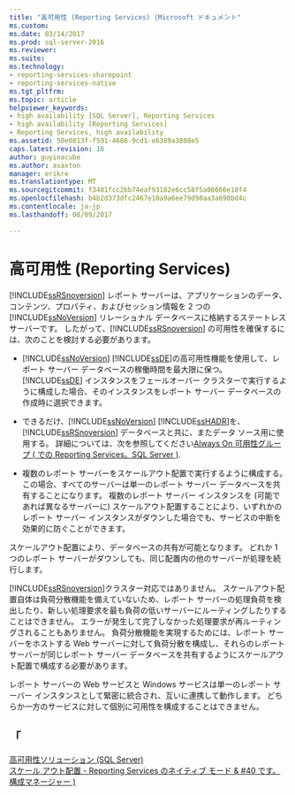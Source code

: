 ```yaml
---
title: "高可用性 (Reporting Services) |Microsoft ドキュメント"
ms.custom: 
ms.date: 03/14/2017
ms.prod: sql-server-2016
ms.reviewer: 
ms.suite: 
ms.technology:
- reporting-services-sharepoint
- reporting-services-native
ms.tgt_pltfrm: 
ms.topic: article
helpviewer_keywords:
- high availability [SQL Server], Reporting Services
- high availability [Reporting Services]
- Reporting Services, high availability
ms.assetid: 50e0813f-f591-4688-9cd1-e6389a3808e5
caps.latest.revision: 16
author: guyinacube
ms.author: asaxton
manager: erikre
ms.translationtype: MT
ms.sourcegitcommit: f3481fcc2bb74eaf93182e6cc58f5a06666e10f4
ms.openlocfilehash: b4b2d373dfc2467e10a9a6ee79d98aa3a690bd4c
ms.contentlocale: ja-jp
ms.lasthandoff: 08/09/2017

---
```

# <a name="high-availability-reporting-services"></a>高可用性 (Reporting Services)
  [!INCLUDE[ssRSnoversion](../../includes/ssrsnoversion-md.md)] レポート サーバーは、アプリケーションのデータ、コンテンツ、プロパティ、およびセッション情報を 2 つの [!INCLUDE[ssNoVersion](../../includes/ssnoversion-md.md)] リレーショナル データベースに格納するステートレス サーバーです。 したがって、[!INCLUDE[ssRSnoversion](../../includes/ssrsnoversion-md.md)] の可用性を確保するには、次のことを検討する必要があります。  
  
-   [!INCLUDE[ssNoVersion](../../includes/ssnoversion-md.md)] [!INCLUDE[ssDE](../../includes/ssde-md.md)]の高可用性機能を使用して、レポート サーバー データベースの稼働時間を最大限に保つ。 [!INCLUDE[ssDE](../../includes/ssde-md.md)] インスタンスをフェールオーバー クラスターで実行するように構成した場合、そのインスタンスをレポート サーバー データベースの作成時に選択できます。  
  
-   できるだけ、[!INCLUDE[ssNoVersion](../../includes/ssnoversion-md.md)] [!INCLUDE[ssHADR](../../includes/sshadr-md.md)]を、[!INCLUDE[ssRSnoversion](../../includes/ssrsnoversion-md.md)] データベースと共に、またデータ ソース用に使用する。 詳細については、次を参照してください[Always On 可用性グループ &#40; での Reporting Services。SQL Server &#41;](../../database-engine/availability-groups/windows/reporting-services-with-always-on-availability-groups-sql-server.md).  
  
-   複数のレポート サーバーをスケールアウト配置で実行するように構成する。この場合、すべてのサーバーは単一のレポート サーバー データベースを共有することになります。 複数のレポート サーバー インスタンスを (可能であれば異なるサーバーに) スケールアウト配置することにより、いずれかのレポート サーバー インスタンスがダウンした場合でも、サービスの中断を効果的に防ぐことができます。  
  
 スケールアウト配置により、データベースの共有が可能となります。 どれか 1 つのレポート サーバーがダウンしても、同じ配置内の他のサーバーが処理を続行します。  
  
 [!INCLUDE[ssRSnoversion](../../includes/ssrsnoversion-md.md)]クラスター対応ではありません。 スケールアウト配置自体は負荷分散機能を備えていないため、レポート サーバーの処理負荷を検出したり、新しい処理要求を最も負荷の低いサーバーにルーティングしたりすることはできません。 エラーが発生して完了しなかった処理要求が再ルーティングされることもありません。 負荷分散機能を実現するためには、レポート サーバーをホストする Web サーバーに対して負荷分散を構成し、それらのレポート サーバーが同じレポート サーバー データベースを共有するようにスケールアウト配置で構成する必要があります。  
  
 レポート サーバーの Web サービスと Windows サービスは単一のレポート サーバー インスタンスとして緊密に統合され、互いに連携して動作します。 どちらか一方のサービスに対して個別に可用性を構成することはできません。  
  
## <a name="see-also"></a>「  
 [高可用性ソリューション &#40;SQL Server&#41;](../../sql-server/failover-clusters/high-availability-solutions-sql-server.md)   
 [スケール アウト配置 - Reporting Services のネイティブ モード & #40 です。構成マネージャー &#41;](http://msdn.microsoft.com/library/4df38294-6f9d-4b40-9f03-1f01c1f0700c)  
  
  

